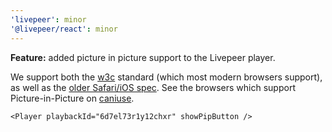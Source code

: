 ```yaml
---
'livepeer': minor
'@livepeer/react': minor
---
```


**Feature:** added picture in picture support to the Livepeer player.

We support both the [w3c](https://w3c.github.io/picture-in-picture/) standard (which most modern browsers support), as well as the [older Safari/iOS spec](https://developer.apple.com/documentation/webkitjs/adding_picture_in_picture_to_your_safari_media_controls). See the browsers which support Picture-in-Picture on [caniuse](https://caniuse.com/picture-in-picture).

```tsx
<Player playbackId="6d7el73r1y12chxr" showPipButton />
```
